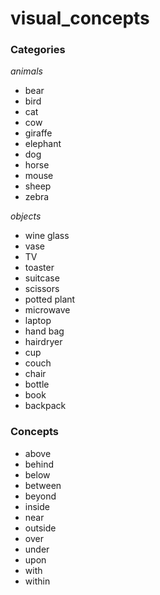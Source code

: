 # visual_concepts
### Categories 
*animals* 
- bear 
- bird
- cat
- cow
- giraffe
- elephant
- dog
- horse 
- mouse 
- sheep 
- zebra 

*objects*
- wine glass 
- vase 
- TV 
- toaster 
- suitcase 
- scissors 
- potted plant 
- microwave
- laptop 
- hand bag
- hairdryer 
- cup
- couch 
- chair 
- bottle 
- book
- backpack 

### Concepts 
- above
- behind
- below
- between
- beyond
- inside
- near
- outside
- over
- under
- upon
- with
- within 
